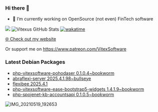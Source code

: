 ### Hi there 👋

- 🔭 I’m currently working on OpenSource  (not even) FinTech software

![](https://komarev.com/ghpvc/?username=Vitexus)
![Vitexus GitHub Stats](https://github-readme-stats.vercel.app/api?username=Vitexus&show_icons=true)
[![wakatime](https://wakatime.com/badge/user/5abba9ca-813e-43ac-9b5f-b1cfdf3dc1c7.svg)](https://wakatime.com/@5abba9ca-813e-43ac-9b5f-b1cfdf3dc1c7)

<p><a href="https://vitexsoftware.cz">🌐 Check out my website</a></p>

Or support me on https://www.patreon.com/VitexSoftware

### Latest Debian Packages
<!-- DEBIAN-PACKAGES-LIST:START -->
- [php-vitexsoftware-pohodaser 0.1.0.4~bookworm](https://repo.vitexsoftware.com/package.php?package=php-vitexsoftware-pohodaser)
- [abraflexi-server 2025.4.1.98~bullseye](https://repo.vitexsoftware.com/package.php?package=abraflexi-server)
- [flexibee 2025.4.1](https://repo.vitexsoftware.com/package.php?package=flexibee)
- [php-vitexsoftware-ease-bootstrap5-widgets 1.4.1.9~bookworm](https://repo.vitexsoftware.com/package.php?package=php-vitexsoftware-ease-bootstrap5-widgets)
- [php-spojenet-kb-accountsapi 0.1.0.5~bookworm](https://repo.vitexsoftware.com/package.php?package=php-spojenet-kb-accountsapi)
<!-- DEBIAN-PACKAGES-LIST:END -->

![IMG_20210519_192653](https://user-images.githubusercontent.com/2621130/120022731-1bd48900-bfed-11eb-90f9-4f88f560b8b7.jpg)

<!--
**Vitexus/Vitexus** is a ✨ _special_ ✨ repository because its `README.md` (this file) appears on your GitHub profile.

Here are some ideas to get you started:

- 🌱 I’m currently learning ...
- 👯 I’m looking to collaborate on ...
- 🤔 I’m looking for help with ...
- 💬 Ask me about ...
- 📫 How to reach me: ...
- 😄 Pronouns: ...
- ⚡ Fun fact: ...
-->


